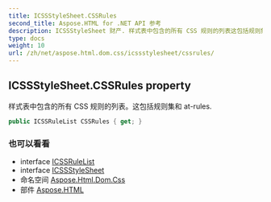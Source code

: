 ```yaml
---
title: ICSSStyleSheet.CSSRules
second_title: Aspose.HTML for .NET API 参考
description: ICSSStyleSheet 财产. 样式表中包含的所有 CSS 规则的列表这包括规则集和 atrules.
type: docs
weight: 10
url: /zh/net/aspose.html.dom.css/icssstylesheet/cssrules/
---
```

## ICSSStyleSheet.CSSRules property

样式表中包含的所有 CSS 规则的列表。这包括规则集和 at-rules.

```csharp
public ICSSRuleList CSSRules { get; }
```

### 也可以看看

* interface [ICSSRuleList](../../icssrulelist/)
* interface [ICSSStyleSheet](../)
* 命名空间 [Aspose.Html.Dom.Css](../../icssstylesheet/)
* 部件 [Aspose.HTML](../../../)


